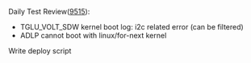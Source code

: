 Daily Test Review([9515](https://sof-ci.sh.intel.com/#/result/planresultdetail/9515)):

* TGLU_VOLT_SDW kernel boot log: i2c related error (can be filtered)
* ADLP cannot boot with linux/for-next kernel

Write deploy script
